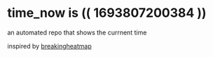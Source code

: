 # time_now is (( 1693807200384 ))

an automated repo that shows the currnent time

inspired by [breakingheatmap](https://github.com/breakingheatmap/breakingheatmap)